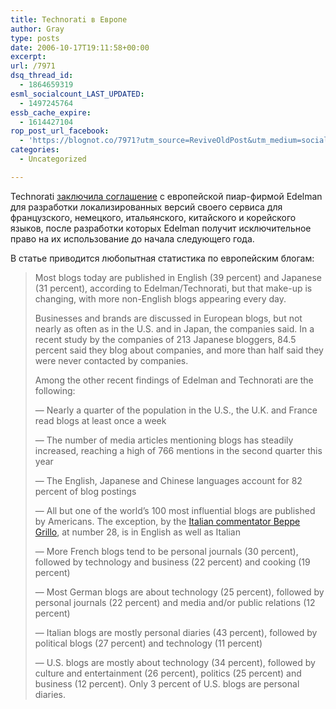 ```yaml
---
title: Technorati в Европе
author: Gray
type: posts
date: 2006-10-17T19:11:58+00:00
excerpt:
url: /7971
dsq_thread_id:
  - 1864659319
esml_socialcount_LAST_UPDATED:
  - 1497245764
essb_cache_expire:
  - 1614427104
rop_post_url_facebook:
  - 'https://blognot.co/7971?utm_source=ReviveOldPost&utm_medium=social&utm_campaign=ReviveOldPost'
categories:
  - Uncategorized

---
```








Technorati <a href="http://www.infoworld.com/article/06/10/17/HNmultilingualblog_1.html?source=rss&url=http://www.infoworld.com/article/06/10/17/HNmultilingualblog_1.html" target="_blank">заключила соглашение</a> с европейской пиар-фирмой Edelman для разработки локализированных версий своего сервиса для французского, немецкого, итальянского, китайского и корейского языков, после разработки которых Edelman получит исключительное право на их использование до начала следующего года.

В статье приводится любопытная статистика по европейским блогам:

> Most blogs today are published in English (39 percent) and Japanese (31 percent), according to Edelman/Technorati, but that make-up is changing, with more non-English blogs appearing every day. 
> 
> Businesses and brands are discussed in European blogs, but not nearly as often as in the U.S. and in Japan, the companies said. In a recent study by the companies of 213 Japanese bloggers, 84.5 percent said they blog about companies, and more than half said they were never contacted by companies. 
> 
> Among the other recent findings of Edelman and Technorati are the following: 
> 
> &#8212; Nearly a quarter of the population in the U.S., the U.K. and France read blogs at least once a week 
> 
> &#8212; The number of media articles mentioning blogs has steadily increased, reaching a high of 766 mentions in the second quarter this year 
> 
> &#8212; The English, Japanese and Chinese languages account for 82 percent of blog postings 
> 
> &#8212; All but one of the world&#8217;s 100 most influential blogs are published by Americans. The exception, by the&nbsp;[Italian commentator Beppe Grillo][1], at number 28, is in English as well as Italian 
> 
> &#8212; More French blogs tend to be personal journals (30 percent), followed by technology and business (22 percent) and cooking (19 percent) 
> 
> &#8212; Most German blogs are about technology (25 percent), followed by personal journals (22 percent) and media and/or public relations (12 percent) 
> 
> &#8212; Italian blogs are mostly personal diaries (43 percent), followed by political blogs (27 percent) and technology (11 percent) 
> 
> &#8212; U.S. blogs are mostly about technology (34 percent), followed by culture and entertainment (26 percent), politics (25 percent) and business (12 percent). Only 3 percent of U.S. blogs are personal diaries.

 [1]: http://www.beppegrillo.it/english.php